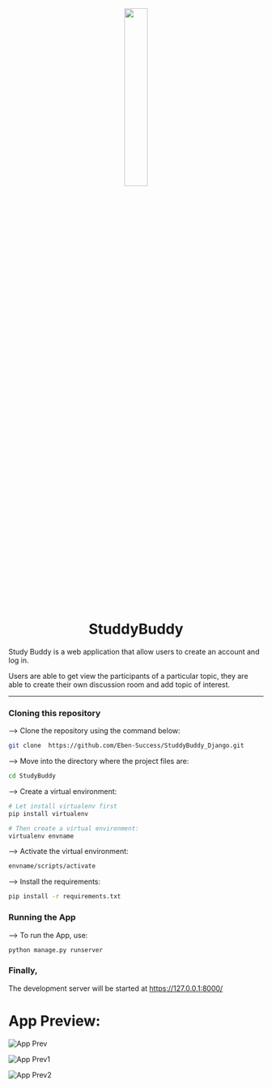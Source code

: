 
<div align='center'>
<img width="30%" src="https://user-images.githubusercontent.com/72341453/134747028-7e2d90cc-a92f-4f66-815e-54a0d50cca54.PNG">

# StuddyBuddy

</div>

Study Buddy is a web application that allow users to create an account and log in.

Users are able to get view the participants of a particular topic, they are able to create their own discussion room and add topic of interest. 

<hr>

### Cloning this repository

--> Clone the repository using the command below:

```bash
git clone  https://github.com/Eben-Success/StuddyBuddy_Django.git
```

--> Move into the directory where the project files are:
```bash
cd StudyBuddy
```

--> Create a virtual environment:
```bash
# Let install virtualenv first
pip install virtualenv

# Then create a virtual environment:
virtualenv envname
```

--> Activate the virtual environment:
```bash
envname/scripts/activate
```

--> Install the requirements:
```bash
pip install -r requirements.txt
```

### Running the App

--> To run the App, use:
```bash
python manage.py runserver
```

### Finally, 
The development server will be started at https://127.0.0.1:8000/

# App Preview:

![App Prev](/StuddyBuddy_Django/studybud/static/images/App%20Prev.png)

![App Prev1](/StuddyBuddy_Django/studybud/static/images/App%20Prev1.png)


![App Prev2](/StuddyBuddy_Django/studybud/static/images/App%20Prev2.png)